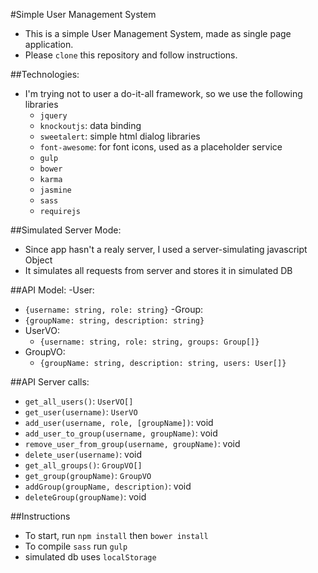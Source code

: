#Simple User Management System
- This is a simple User Management System, made as single page application.
- Please `clone` this repository and follow instructions.

##Technologies:
- I'm trying not to user a do-it-all framework, so we use the following libraries
  - `jquery`
  - `knockoutjs`: data binding
  - `sweetalert`: simple html dialog libraries
  - `font-awesome`: for font icons, used as a placeholder service
  - `gulp`
  - `bower`
  - `karma`
  - `jasmine`
  - `sass`
  - `requirejs`


##Simulated Server Mode:
- Since app hasn't a realy server, I used a server-simulating javascript Object
- It simulates all requests from server and stores it in simulated DB

##API Model:
-User:
  - `{username: string, role: string}`
-Group:
  - `{groupName: string, description: string}`
- UserVO:
  - `{username: string, role: string, groups: Group[]}`
- GroupVO:
  - `{groupName: string, description: string, users: User[]}`

##API Server calls:
- `get_all_users()`: `UserVO[]`
- `get_user(username)`: `UserVO`
- `add_user(username, role, [groupName])`: void
- `add_user_to_group(username, groupName)`: void
- `remove_user_from_group(username, groupName)`: void
- `delete_user(username)`: void
- `get_all_groups()`: `GroupVO[]`
- `get_group(groupName)`: `GroupVO`
- `addGroup(groupName, description)`: void
- `deleteGroup(groupName)`: void

##Instructions
- To start, run `npm install` then `bower install`
- To compile `sass` run `gulp`
- simulated db uses `localStorage`
